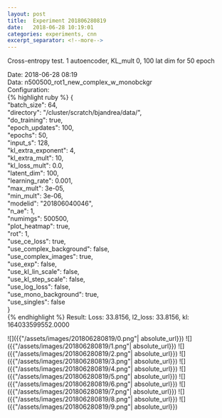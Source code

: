 ```yaml
---
layout: post
title:  Experiment 201806280819
date:   2018-06-28 10:19:01
categories: experiments, cnn
excerpt_separator: <!--more-->
---
```

Cross-entropy test. 1 autoencoder, KL_mult 0, 100 lat dim for 50 epoch  

 <!--more-->
Date: 2018-06-28 08:19  
Data: n500500_rot1_new_complex_w_monobckgr  
Configuration:   
{% highlight ruby %}
{  
    "batch_size": 64,   
    "directory": "/cluster/scratch/bjandrea/data/",   
    "do_training": true,   
    "epoch_updates": 100,   
    "epochs": 50,   
    "input_s": 128,   
    "kl_extra_exponent": 4,   
    "kl_extra_mult": 10,   
    "kl_loss_mult": 0.0,   
    "latent_dim": 100,   
    "learning_rate": 0.001,   
    "max_mult": 3e-05,   
    "min_mult": 3e-06,   
    "modelid": "201806040046",   
    "n_ae": 1,   
    "numimgs": 500500,   
    "plot_heatmap": true,   
    "rot": 1,   
    "use_ce_loss": true,   
    "use_complex_background": false,   
    "use_complex_images": true,   
    "use_exp": false,   
    "use_kl_lin_scale": false,   
    "use_kl_step_scale": false,   
    "use_log_loss": false,   
    "use_mono_background": true,   
    "use_singles": false  
}  
{% endhighlight %}
Result: Loss: 33.8156, l2_loss: 33.8156, kl: 164033599552.0000  

![]({{"/assets/images/201806280819/0.png"| absolute_url}})
![]({{"/assets/images/201806280819/1.png"| absolute_url}})
![]({{"/assets/images/201806280819/2.png"| absolute_url}})
![]({{"/assets/images/201806280819/3.png"| absolute_url}})
![]({{"/assets/images/201806280819/4.png"| absolute_url}})
![]({{"/assets/images/201806280819/5.png"| absolute_url}})
![]({{"/assets/images/201806280819/6.png"| absolute_url}})
![]({{"/assets/images/201806280819/7.png"| absolute_url}})
![]({{"/assets/images/201806280819/8.png"| absolute_url}})
![]({{"/assets/images/201806280819/9.png"| absolute_url}})
